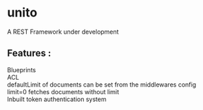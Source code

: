 # unito
A REST Framework under development

## Features :

Blueprints  
ACL  
defaultLimit of documents can be set from the middlewares config  
limit=0 fetches documents without limit  
Inbuilt token authentication system  

